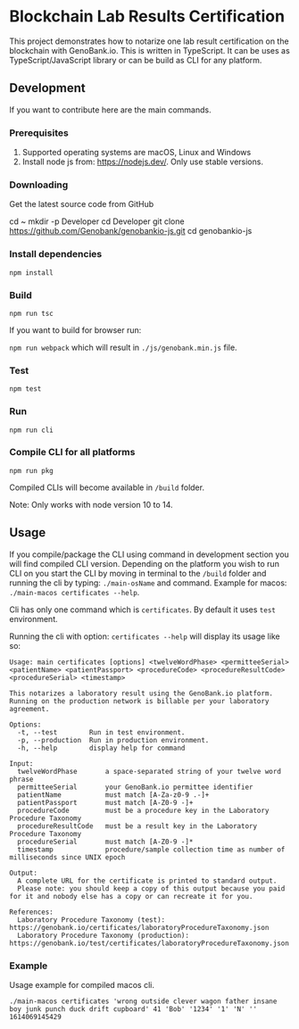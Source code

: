 # Blockchain Lab Results Certification

This project demonstrates how to notarize one lab result certification on the blockchain with GenoBank.io. This is written in TypeScript. It can be uses as TypeScript/JavaScript library or can be build as CLI for any platform.

## Development

If you want to contribute here are the main commands.

### Prerequisites

1. Supported operating systems are macOS, Linux and Windows
2. Install node js from: https://nodejs.dev/. Only use stable versions.

### Downloading

Get the latest source code from GitHub

cd ~
mkdir -p Developer
cd Developer
git clone https://github.com/Genobank/genobankio-js.git
cd genobankio-js

### Install dependencies 

`npm install`

### Build

`npm run tsc`

If you want to build for browser run:

`npm run webpack` which will result in `./js/genobank.min.js` file.

### Test

`npm test`

### Run

`npm run cli`

### Compile CLI for all platforms

`npm run pkg`

Compiled CLIs will become available in `/build` folder.

Note: Only works with node version 10 to 14.

## Usage

If you compile/package the CLI using command in development section you will find compiled CLI version. Depending on the platform you wish to run CLI on you start the CLI by moving in terminal to the `/build` folder and running the cli by typing: `./main-osName` and command. Example for macos: `./main-macos certificates --help`.

Cli has only one command which is `certificates`. By default it uses `test` environment.

Running the cli with option: `certificates --help` will display its usage like so:

```
Usage: main certificates [options] <twelveWordPhase> <permitteeSerial> <patientName> <patientPassport> <procedureCode> <procedureResultCode> <procedureSerial> <timestamp>

This notarizes a laboratory result using the GenoBank.io platform. Running on the production network is billable per your laboratory agreement.

Options:
  -t, --test        Run in test environment.
  -p, --production  Run in production environment.
  -h, --help        display help for command

Input:
  twelveWordPhase       a space-separated string of your twelve word phrase
  permitteeSerial       your GenoBank.io permittee identifier
  patientName           must match [A-Za-z0-9 .-]+
  patientPassport       must match [A-Z0-9 -]+
  procedureCode         must be a procedure key in the Laboratory Procedure Taxonomy
  procedureResultCode   must be a result key in the Laboratory Procedure Taxonomy
  procedureSerial       must match [A-Z0-9 -]*
  timestamp             procedure/sample collection time as number of milliseconds since UNIX epoch

Output:
  A complete URL for the certificate is printed to standard output. 
  Please note: you should keep a copy of this output because you paid for it and nobody else has a copy or can recreate it for you.

References:
  Laboratory Procedure Taxonomy (test): https://genobank.io/certificates/laboratoryProcedureTaxonomy.json
  Laboratory Procedure Taxonomy (production): https://genobank.io/test/certificates/laboratoryProcedureTaxonomy.json

```

### Example

Usage example for compiled macos cli. 

```
./main-macos certificates 'wrong outside clever wagon father insane boy junk punch duck drift cupboard' 41 'Bob' '1234' '1' 'N' '' 1614069145429
```
